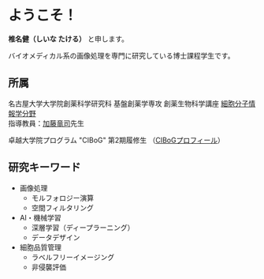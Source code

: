 # ようこそ！

**椎名健（しいな たける）** と申します。

バイオメディカル系の画像処理を専門に研究している博士課程学生です。

## 所属
名古屋大学大学院創薬科学研究科 基盤創薬学専攻 創薬生物科学講座 [細胞分子情報学分野](https://www.ps.nagoya-u.ac.jp/lab_pages/CMB/)  
指導教員：[加藤竜司](https://www.ps.nagoya-u.ac.jp/teaching_staff/kato/)先生


卓越大学院プログラム "CIBoG" 第2期履修生 （[CIBoGプロフィール](https://cibog.med.nagoya-u.ac.jp/outline/students/detail/02-shiina.html)）

## 研究キーワード
- 画像処理
  - モルフォロジー演算
  - 空間フィルタリング
- AI・機械学習
  - 深層学習（ディープラーニング）
  - データデザイン
- 細胞品質管理
  - ラベルフリーイメージング
  - 非侵襲評価
